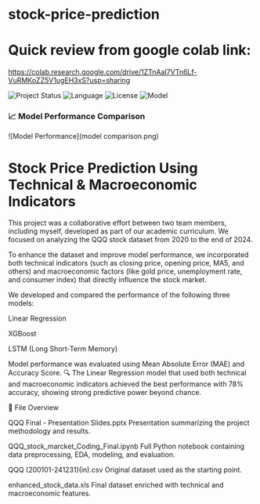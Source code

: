 # stock-price-prediction

# Quick review from google colab link: 
https://colab.research.google.com/drive/1ZTnAaI7VTn6Lf-VuRMKoZZ5V1ugEH3xS?usp=sharing

![Project Status](https://img.shields.io/badge/Status-Completed-green)
![Language](https://img.shields.io/badge/Python-3.10-blue)
![License](https://img.shields.io/badge/License-MIT-informational)
![Model](https://img.shields.io/badge/Best%20Model-Linear%20Regression-brightgreen)

### 📈 Model Performance Comparison

![Model Performance](model comparison.png)

# Stock Price Prediction Using Technical & Macroeconomic Indicators
This project was a collaborative effort between two team members, including myself, developed as part of our academic curriculum. We focused on analyzing the QQQ stock dataset from 2020 to the end of 2024.

To enhance the dataset and improve model performance, we incorporated both technical indicators (such as closing price, opening price, MA5, and others) and macroeconomic factors (like gold price, unemployment rate, and consumer index) that directly influence the stock market.

We developed and compared the performance of the following three models:

Linear Regression

XGBoost

LSTM (Long Short-Term Memory)

Model performance was evaluated using Mean Absolute Error (MAE) and Accuracy Score.
🔍 The Linear Regression model that used both technical and macroeconomic indicators achieved the best performance with 78% accuracy, showing strong predictive power beyond chance.

📁 File Overview

QQQ Final - Presentation Slides.pptx
Presentation summarizing the project methodology and results.

QQQ_stock_marcket_Coding_Final.ipynb
Full Python notebook containing data preprocessing, EDA, modeling, and evaluation.

QQQ (200101-241231)(in).csv
Original dataset used as the starting point.

enhanced_stock_data.xls
Final dataset enriched with technical and macroeconomic features.
